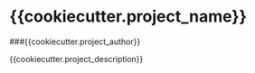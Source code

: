 # {{cookiecutter.project_name}}
###{{cookiecutter.project_author}}

{{cookiecutter.project_description}}
